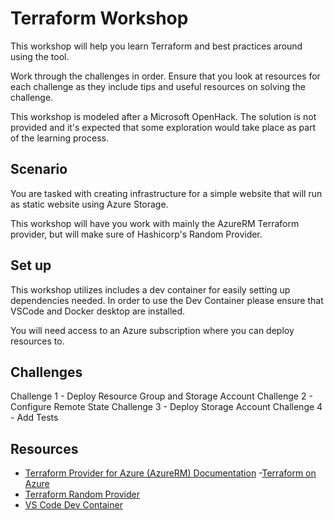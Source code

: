 # Terraform Workshop

This workshop will help you learn Terraform and best practices around using the tool.

Work through the challenges in order. Ensure that you look at resources for each challenge as they include tips and useful resources on solving the challenge.

This workshop is modeled after a Microsoft OpenHack. The solution is not provided and it's expected that some exploration would take place as part of the learning process.

## Scenario

You are tasked with creating infrastructure for a simple website that will run as static website using Azure Storage.

This workshop will have you work with mainly the AzureRM Terraform provider, but will make sure of Hashicorp's Random Provider.

## Set up

This workshop utilizes includes a dev container for easily setting up dependencies needed.
In order to use the Dev Container please ensure that VSCode and Docker desktop are installed.

You will need access to an Azure subscription where you can deploy resources to.

## Challenges

Challenge 1 - Deploy Resource Group and Storage Account
Challenge 2 - Configure Remote State
Challenge 3 - Deploy Storage Account
Challenge 4 - Add Tests

## Resources

- [Terraform Provider for Azure (AzureRM) Documentation](https://registry.terraform.io/providers/hashicorp/azurerm/latest/docs)
-[Terraform on Azure](https://learn.microsoft.com/en-us/azure/developer/terraform/overview)
- [Terraform Random Provider](https://registry.terraform.io/providers/hashicorp/random/latest/docs)
- [VS Code Dev Container](https://code.visualstudio.com/docs/devcontainers/create-dev-container)